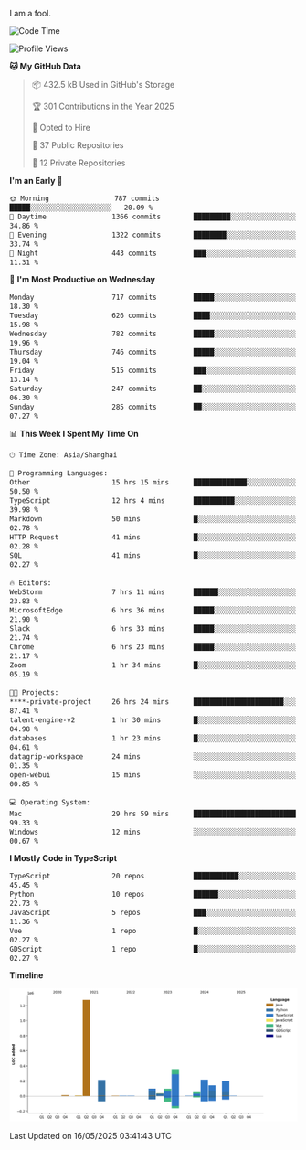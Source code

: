 I am a fool.

<!--START_SECTION:waka-->
![Code Time](http://img.shields.io/badge/Code%20Time-3%2C019%20hrs%2056%20mins-blue)

![Profile Views](http://img.shields.io/badge/Profile%20Views-0-blue)

**🐱 My GitHub Data** 

> 📦 432.5 kB Used in GitHub's Storage 
 > 
> 🏆 301 Contributions in the Year 2025
 > 
> 💼 Opted to Hire
 > 
> 📜 37 Public Repositories 
 > 
> 🔑 12 Private Repositories 
 > 
**I'm an Early 🐤** 

```text
🌞 Morning                787 commits         █████░░░░░░░░░░░░░░░░░░░░   20.09 % 
🌆 Daytime                1366 commits        █████████░░░░░░░░░░░░░░░░   34.86 % 
🌃 Evening                1322 commits        ████████░░░░░░░░░░░░░░░░░   33.74 % 
🌙 Night                  443 commits         ███░░░░░░░░░░░░░░░░░░░░░░   11.31 % 
```
📅 **I'm Most Productive on Wednesday** 

```text
Monday                   717 commits         █████░░░░░░░░░░░░░░░░░░░░   18.30 % 
Tuesday                  626 commits         ████░░░░░░░░░░░░░░░░░░░░░   15.98 % 
Wednesday                782 commits         █████░░░░░░░░░░░░░░░░░░░░   19.96 % 
Thursday                 746 commits         █████░░░░░░░░░░░░░░░░░░░░   19.04 % 
Friday                   515 commits         ███░░░░░░░░░░░░░░░░░░░░░░   13.14 % 
Saturday                 247 commits         ██░░░░░░░░░░░░░░░░░░░░░░░   06.30 % 
Sunday                   285 commits         ██░░░░░░░░░░░░░░░░░░░░░░░   07.27 % 
```


📊 **This Week I Spent My Time On** 

```text
🕑︎ Time Zone: Asia/Shanghai

💬 Programming Languages: 
Other                    15 hrs 15 mins      █████████████░░░░░░░░░░░░   50.50 % 
TypeScript               12 hrs 4 mins       ██████████░░░░░░░░░░░░░░░   39.98 % 
Markdown                 50 mins             █░░░░░░░░░░░░░░░░░░░░░░░░   02.78 % 
HTTP Request             41 mins             █░░░░░░░░░░░░░░░░░░░░░░░░   02.28 % 
SQL                      41 mins             █░░░░░░░░░░░░░░░░░░░░░░░░   02.27 % 

🔥 Editors: 
WebStorm                 7 hrs 11 mins       ██████░░░░░░░░░░░░░░░░░░░   23.83 % 
MicrosoftEdge            6 hrs 36 mins       █████░░░░░░░░░░░░░░░░░░░░   21.90 % 
Slack                    6 hrs 33 mins       █████░░░░░░░░░░░░░░░░░░░░   21.74 % 
Chrome                   6 hrs 23 mins       █████░░░░░░░░░░░░░░░░░░░░   21.17 % 
Zoom                     1 hr 34 mins        █░░░░░░░░░░░░░░░░░░░░░░░░   05.19 % 

🐱‍💻 Projects: 
****-private-project     26 hrs 24 mins      ██████████████████████░░░   87.41 % 
talent-engine-v2         1 hr 30 mins        █░░░░░░░░░░░░░░░░░░░░░░░░   04.98 % 
databases                1 hr 23 mins        █░░░░░░░░░░░░░░░░░░░░░░░░   04.61 % 
datagrip-workspace       24 mins             ░░░░░░░░░░░░░░░░░░░░░░░░░   01.35 % 
open-webui               15 mins             ░░░░░░░░░░░░░░░░░░░░░░░░░   00.85 % 

💻 Operating System: 
Mac                      29 hrs 59 mins      █████████████████████████   99.33 % 
Windows                  12 mins             ░░░░░░░░░░░░░░░░░░░░░░░░░   00.67 % 
```

**I Mostly Code in TypeScript** 

```text
TypeScript               20 repos            ███████████░░░░░░░░░░░░░░   45.45 % 
Python                   10 repos            ██████░░░░░░░░░░░░░░░░░░░   22.73 % 
JavaScript               5 repos             ███░░░░░░░░░░░░░░░░░░░░░░   11.36 % 
Vue                      1 repo              █░░░░░░░░░░░░░░░░░░░░░░░░   02.27 % 
GDScript                 1 repo              █░░░░░░░░░░░░░░░░░░░░░░░░   02.27 % 
```



**Timeline**

![Lines of Code chart](https://raw.githubusercontent.com/VeejaLiu/VeejaLiu/master/assets/bar_graph.png)


 Last Updated on 16/05/2025 03:41:43 UTC
<!--END_SECTION:waka-->
